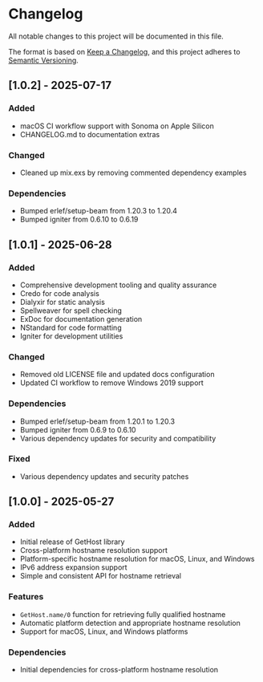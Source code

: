 # Changelog

All notable changes to this project will be documented in this file.

The format is based on [Keep a Changelog](https://keepachangelog.com/en/1.0.0/),
and this project adheres to [Semantic Versioning](https://semver.org/spec/v2.0.0.html).

## [1.0.2] - 2025-07-17

### Added
- macOS CI workflow support with Sonoma on Apple Silicon
- CHANGELOG.md to documentation extras

### Changed
- Cleaned up mix.exs by removing commented dependency examples

### Dependencies
- Bumped erlef/setup-beam from 1.20.3 to 1.20.4
- Bumped igniter from 0.6.10 to 0.6.19

## [1.0.1] - 2025-06-28

### Added
- Comprehensive development tooling and quality assurance
- Credo for code analysis
- Dialyxir for static analysis
- Spellweaver for spell checking
- ExDoc for documentation generation
- NStandard for code formatting
- Igniter for development utilities

### Changed
- Removed old LICENSE file and updated docs configuration
- Updated CI workflow to remove Windows 2019 support

### Dependencies
- Bumped erlef/setup-beam from 1.20.1 to 1.20.3
- Bumped igniter from 0.6.9 to 0.6.10
- Various dependency updates for security and compatibility

### Fixed
- Various dependency updates and security patches

## [1.0.0] - 2025-05-27

### Added
- Initial release of GetHost library
- Cross-platform hostname resolution support
- Platform-specific hostname resolution for macOS, Linux, and Windows
- IPv6 address expansion support
- Simple and consistent API for hostname retrieval

### Features
- `GetHost.name/0` function for retrieving fully qualified hostname
- Automatic platform detection and appropriate hostname resolution
- Support for macOS, Linux, and Windows platforms

### Dependencies
- Initial dependencies for cross-platform hostname resolution
